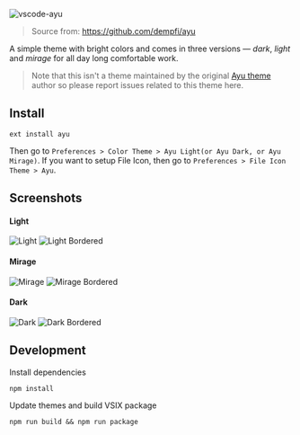 ![vscode-ayu](https://github.com/ayu-theme/vscode-ayu/raw/HEAD/assets/header.png)

> Source from: https://github.com/dempfi/ayu

A simple theme with bright colors and comes in three versions — *dark*, *light* and *mirage* for all day long comfortable work.

> Note that this isn't a theme maintained by the original [Ayu theme](https://github.com/dempfi/ayu) author so please report issues related to this theme here.

## Install

```shell
ext install ayu
```

Then go to `Preferences > Color Theme > Ayu Light(or Ayu Dark, or Ayu Mirage)`.
If you want to setup File Icon, then go to `Preferences > File Icon Theme > Ayu`.

## Screenshots

#### Light
![Light](https://github.com/ayu-theme/vscode-ayu/raw/HEAD/assets/light.png)
![Light Bordered](https://github.com/ayu-theme/vscode-ayu/raw/HEAD/assets/light-bordered.png)

#### Mirage
![Mirage](https://github.com/ayu-theme/vscode-ayu/raw/HEAD/assets/mirage.png)
![Mirage Bordered](https://github.com/ayu-theme/vscode-ayu/raw/HEAD/assets/mirage-bordered.png)

#### Dark
![Dark](https://github.com/ayu-theme/vscode-ayu/raw/HEAD/assets/dark.png)
![Dark Bordered](https://github.com/ayu-theme/vscode-ayu/raw/HEAD/assets/dark-bordered.png)

## Development

Install dependencies
```shell
npm install
```

Update themes and build VSIX package
```shell
npm run build && npm run package
```
